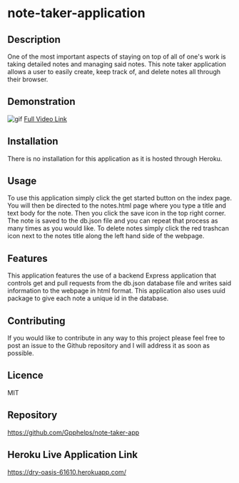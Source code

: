 # note-taker-application

## Description
One of the most important aspects of staying on top of all of one's work is taking detailed notes and managing said notes. This note taker application allows a user to easily create, keep track of, and delete notes all through their browser.

## Demonstration
![gif](https://media.giphy.com/media/oOYGcntmbpNoi5Mp96/giphy.gif)
[Full Video Link](https://www.youtube.com/watch?v=qTTfGQxKgDQ)

## Installation
There is no installation for this application as it is hosted through Heroku.

## Usage 
To use this application simply click the get started button on the index page. You will then be directed to the notes.html page where you type a title and text body for the note. Then you click the save icon in the top right corner. The note is saved to the db.json file and you can repeat that process as many times as you would like. To delete notes simply click the red trashcan icon next to the notes title along the left hand side of the webpage.

## Features
This application features the use of a backend Express application that controls get and pull requests from the db.json database file and writes said information to the webpage in html format. This application also uses uuid package to give each note a unique id in the database.

## Contributing
If you would like to contribute in any way to this project please feel free to post an issue to the Github repository and I will address it as soon as possible.

## Licence
MIT

## Repository 
https://github.com/Gpphelps/note-taker-app

## Heroku Live Application Link
https://dry-oasis-61610.herokuapp.com/



